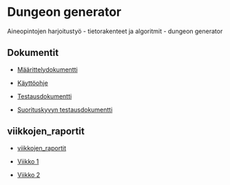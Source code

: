 # Dungeon generator
Aineopintojen harjoitustyö - tietorakenteet ja algoritmit - dungeon generator

## Dokumentit

* [Määrittelydokumentti](doc/project_definition.md)

* [Käyttöohje](doc/user_instructions.md)

* [Testausdokumentti](doc/test_document.md)

* [Suorituskyvyn testausdokumentti](doc/test_performance_document.md)

<!-- 

* [Toteutusdokumentti](doc/implementation.md)

-->

## viikkojen_raportit

* [viikkojen_raportit](doc/viikkojen_raportit/)

* [Viikko 1](doc/viikkojen_raportit/viikkoraportti_1.md)

* [Viikko 2](doc/viikkojen_raportit/viikkoraportti_2.md)

<!-- 
* [Viikko 3](doc/viikkojen_raportit/viikkoraportti_3.md)

* [Viikko 4](doc/viikkojen_raportit/viikkoraportti_4.md)

* [Viikko 5](doc/viikkojen_raportit/viikkoraportti_5.md) 
-->
